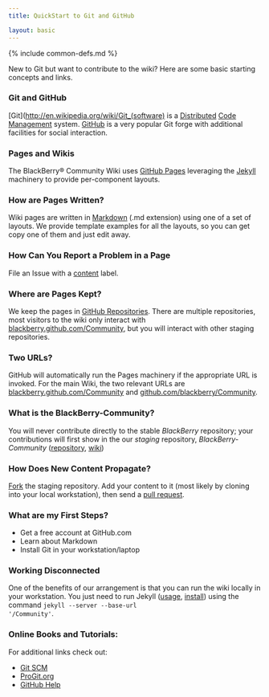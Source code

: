 ```yaml
---
title: QuickStart to Git and GitHub

layout: basic
---
```

{% include common-defs.md %}

New to Git but want to contribute to the wiki? Here are some basic starting concepts and links.

### Git and GitHub

[Git](http://en.wikipedia.org/wiki/Git_(software)
is a [Distributed](http://en.wikipedia.org/wiki/Distributed_revision_control)
[Code Management](http://en.wikipedia.org/wiki/Source_code_management) system.
[GitHub](http://en.wikipedia.org/wiki/GitHub) is a very popular Git forge with additional facilities for
social interaction.

### Pages and Wikis

The BlackBerry&reg; Community Wiki uses [GitHub Pages](http://help.github.com/pages/) leveraging
the [Jekyll](http://github.com/mojombo/jekyll/) machinery to provide per-component layouts.

### How are Pages Written?

Wiki pages are written in [Markdown](http://daringfireball.net/projects/markdown/) (.md extension)
using one of a set of layouts.
We provide template examples for all the layouts, so you can get copy one of them and just edit away.

### How Can You Report a Problem in a Page

File an Issue with a
[content](https://github.com/blackberry-community/Community/issues?labels=content) label.

### Where are Pages Kept?

We keep the pages in [GitHub Repositories](http://help.github.com/create-a-repo/).  There are multiple repositories,
most visitors to the wiki only interact with [blackberry.github.com/Community](http://blackberry.github.com/Community),
but you will interact with other staging repositories.

### Two URLs?

GitHub will automatically run the Pages machinery if the appropriate URL is invoked.  For the main Wiki, the two
relevant URLs are
[blackberry.github.com/Community](http://blackberry.github.com/Community)
and [github.com/blackberry/Community](https://github.com/blackberry/Community).

### What is the BlackBerry-Community?

You will never contribute directly to the stable *BlackBerry* repository;
your contributions will first show in the
our *staging* repository,
*BlackBerry-Community*
([repository](https://github.com/blackberry-community/Community),
[wiki](http://blackberry-community.github.com/Community))

### How Does New Content Propagate?

[Fork](http://help.github.com/fork-a-repo/) the staging repository.  Add your content to it (most likely
by cloning into your local workstation), then send a [pull request](http://help.github.com/send-pull-requests/).

### What are my First Steps?

* Get a free account at GitHub.com
* Learn about Markdown
* Install Git in your workstation/laptop

### Working Disconnected

One of the benefits of our arrangement is that you can run the wiki locally in your workstation.
You just need to run Jekyll
([usage](https://github.com/mojombo/jekyll/wiki/Usage),
[install](https://github.com/mojombo/jekyll/wiki/Install/2ac4260c25de04e9215573c3424bd6ecdcdae9ef))
using the command <code>jekyll --server --base-url '/Community'</code>.

### Online Books and Tutorials:

For additional links check out:
 * [Git SCM](http://git-scm.com)
 * [ProGit.org](http://progit.org)
 * [GitHub Help](http://help.github.com/)
